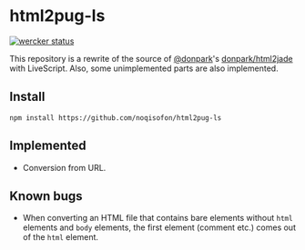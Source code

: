 html2pug-ls
================================================================

[![wercker status](https://app.wercker.com/status/c45bac0509529d0bc0d048bc00b1e3c1/s/master "wercker status")](https://app.wercker.com/project/byKey/c45bac0509529d0bc0d048bc00b1e3c1)

This repository is a rewrite of the source of [@donpark](https://github.com/donpark)'s [donpark/html2jade](https://github.com/donpark/html2jade) with LiveScript.
Also, some unimplemented parts are also implemented.

## Install

    npm install https://github.com/noqisofon/html2pug-ls

## Implemented

- Conversion from URL.

## Known bugs

- When converting an HTML file that contains bare elements without `html` elements and `body` elements, the first element (comment etc.) comes out of the `html` element.
